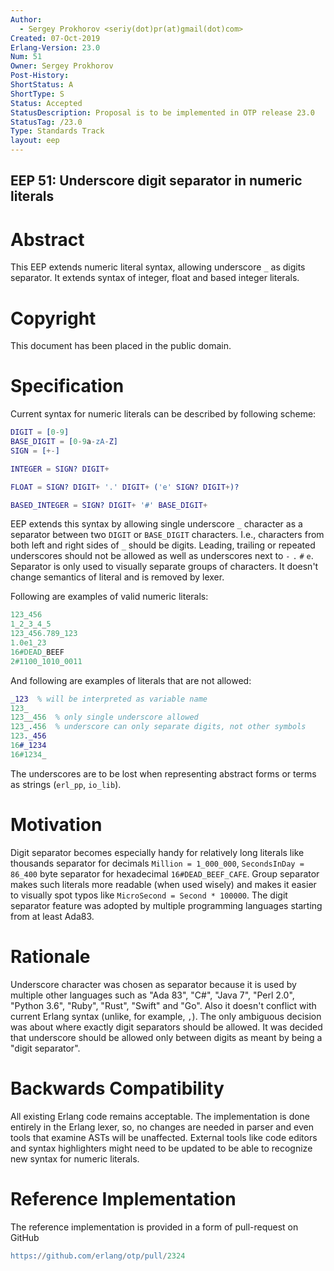 ```yaml
---
Author:
  - Sergey Prokhorov <seriy(dot)pr(at)gmail(dot)com>
Created: 07-Oct-2019
Erlang-Version: 23.0
Num: 51
Owner: Sergey Prokhorov
Post-History: 
ShortStatus: A
ShortType: S
Status: Accepted
StatusDescription: Proposal is to be implemented in OTP release 23.0
StatusTag: /23.0
Type: Standards Track
layout: eep
---
```

EEP 51: Underscore digit separator in numeric literals
----

Abstract
========

This EEP extends numeric literal syntax, allowing underscore `_` as digits
separator. It extends syntax of integer, float and based integer literals.

Copyright
=========

This document has been placed in the public domain.

Specification
=============

Current syntax for numeric literals can be described by following scheme:

```erlang
DIGIT = [0-9]
BASE_DIGIT = [0-9a-zA-Z]
SIGN = [+-]

INTEGER = SIGN? DIGIT+

FLOAT = SIGN? DIGIT+ '.' DIGIT+ ('e' SIGN? DIGIT+)?

BASED_INTEGER = SIGN? DIGIT+ '#' BASE_DIGIT+
```

EEP extends this syntax by allowing single underscore `_` character as a
separator between two `DIGIT` or `BASE_DIGIT` characters. I.e., characters from
both left and right sides of `_` should be digits. Leading, trailing or repeated
underscores should not be allowed as well as underscores next to `-` `.` `#` `e`.
Separator is only used to visually separate groups of characters. It doesn't
change semantics of literal and is removed by lexer.

Following are examples of valid numeric literals:

```erlang
123_456
1_2_3_4_5
123_456.789_123
1.0e1_23
16#DEAD_BEEF
2#1100_1010_0011
```

And following are examples of literals that are not allowed:

```erlang
_123  % will be interpreted as variable name
123_
123__456  % only single underscore allowed
123_.456  % underscore can only separate digits, not other symbols
123._456
16#_1234
16#1234_
```

The underscores are to be lost when representing abstract forms or terms as
strings (`erl_pp`, `io_lib`).

Motivation
==========

Digit separator becomes especially handy for relatively long literals like
thousands separator for decimals `Million = 1_000_000`, `SecondsInDay = 86_400`
byte separator for hexadecimal `16#DEAD_BEEF_CAFE`. Group separator makes
such literals more readable (when used wisely) and makes it easier to visually
spot typos like `MicroSecond = Second * 100000`.
The digit separator feature was adopted by multiple programming languages
starting from at least Ada83.

Rationale
=========

Underscore character was chosen as separator because it is used by multiple
other languages such as "Ada 83", "C#", "Java 7", "Perl 2.0", "Python 3.6",
"Ruby", "Rust", "Swift" and "Go". Also it doesn't conflict with current Erlang
syntax (unlike, for example, `,`).
The only ambiguous decision was about where exactly digit separators should be
allowed. It was decided that underscore should be allowed only between digits
as meant by being a "digit separator".

Backwards Compatibility
=======================

All existing Erlang code remains acceptable. The implementation is done
entirely in the Erlang lexer, so, no changes are needed in parser and
even tools that examine ASTs will be unaffected.
External tools like code editors and syntax highlighters might need to be
updated to be able to recognize new syntax for numeric literals.

Reference Implementation
========================

The reference implementation is provided in a form of pull-request on GitHub

```erlang
https://github.com/erlang/otp/pull/2324
```

[EmacsVar]: <> "Local Variables:"
[EmacsVar]: <> "mode: indented-text"
[EmacsVar]: <> "indent-tabs-mode: nil"
[EmacsVar]: <> "sentence-end-double-space: t"
[EmacsVar]: <> "fill-column: 70"
[EmacsVar]: <> "coding: utf-8"
[EmacsVar]: <> "End:"
[VimVar]: <> "vim: set fileencoding=utf-8 expandtab shiftwidth=4 softtabstop=4:"
